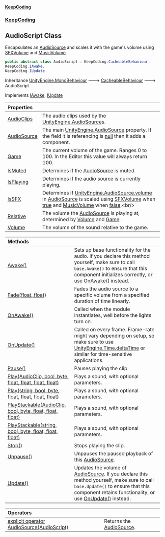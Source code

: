 #### [KeepCoding](index.md 'index')
### [KeepCoding](KeepCoding.md 'KeepCoding')
## AudioScript Class
Encapsulates an [AudioSource](AudioScript.AudioSource.md 'KeepCoding.AudioScript.AudioSource') and scales it with the game's volume using [SFXVolume](Game.PlayerSettings.SFXVolume.md 'KeepCoding.Game.PlayerSettings.SFXVolume') and [MusicVolume](Game.PlayerSettings.MusicVolume.md 'KeepCoding.Game.PlayerSettings.MusicVolume').  
```csharp
public abstract class AudioScript : KeepCoding.CacheableBehaviour,
KeepCoding.IAwake,
KeepCoding.IUpdate
```

Inheritance [UnityEngine.MonoBehaviour](https://docs.microsoft.com/en-us/dotnet/api/UnityEngine.MonoBehaviour 'UnityEngine.MonoBehaviour') &#129106; [CacheableBehaviour](CacheableBehaviour.md 'KeepCoding.CacheableBehaviour') &#129106; AudioScript  

Implements [IAwake](IAwake.md 'KeepCoding.IAwake'), [IUpdate](IUpdate.md 'KeepCoding.IUpdate')  

| Properties | |
| :--- | :--- |
| [AudioClips](AudioScript.AudioClips.md 'KeepCoding.AudioScript.AudioClips') | The audio clips used by the [UnityEngine.AudioSource](https://docs.microsoft.com/en-us/dotnet/api/UnityEngine.AudioSource 'UnityEngine.AudioSource')s.<br/> |
| [AudioSource](AudioScript.AudioSource.md 'KeepCoding.AudioScript.AudioSource') | The main [UnityEngine.AudioSource](https://docs.microsoft.com/en-us/dotnet/api/UnityEngine.AudioSource 'UnityEngine.AudioSource') property. If the field it is referencing is [null](https://docs.microsoft.com/en-us/dotnet/csharp/language-reference/keywords/null 'https://docs.microsoft.com/en-us/dotnet/csharp/language-reference/keywords/null') then it adds a component.<br/> |
| [Game](AudioScript.Game.md 'KeepCoding.AudioScript.Game') | The current volume of the game. Ranges 0 to 100. In the Editor this value will always return 100.<br/> |
| [IsMuted](AudioScript.IsMuted.md 'KeepCoding.AudioScript.IsMuted') | Determines if the [AudioSource](AudioScript.AudioSource.md 'KeepCoding.AudioScript.AudioSource') is muted.<br/> |
| [IsPlaying](AudioScript.IsPlaying.md 'KeepCoding.AudioScript.IsPlaying') | Determines if the audio source is currently playing.<br/> |
| [IsSFX](AudioScript.IsSFX.md 'KeepCoding.AudioScript.IsSFX') | Determines if [UnityEngine.AudioSource.volume](https://docs.microsoft.com/en-us/dotnet/api/UnityEngine.AudioSource.volume 'UnityEngine.AudioSource.volume') in [AudioSource](AudioScript.AudioSource.md 'KeepCoding.AudioScript.AudioSource') is scaled using [SFXVolume](Game.PlayerSettings.SFXVolume.md 'KeepCoding.Game.PlayerSettings.SFXVolume') when [true](https://docs.microsoft.com/en-us/dotnet/csharp/language-reference/builtin-types/bool 'https://docs.microsoft.com/en-us/dotnet/csharp/language-reference/builtin-types/bool') and [MusicVolume](Game.PlayerSettings.MusicVolume.md 'KeepCoding.Game.PlayerSettings.MusicVolume') when [false](https://docs.microsoft.com/en-us/dotnet/csharp/language-reference/builtin-types/bool 'https://docs.microsoft.com/en-us/dotnet/csharp/language-reference/builtin-types/bool').<br/> |
| [Relative](AudioScript.Relative.md 'KeepCoding.AudioScript.Relative') | The volume the [AudioSource](AudioScript.AudioSource.md 'KeepCoding.AudioScript.AudioSource') is playing at, determined by [Volume](AudioScript.Volume.md 'KeepCoding.AudioScript.Volume') and [Game](AudioScript.Game.md 'KeepCoding.AudioScript.Game').<br/> |
| [Volume](AudioScript.Volume.md 'KeepCoding.AudioScript.Volume') | The volume of the sound relative to the game.<br/> |

| Methods | |
| :--- | :--- |
| [Awake()](AudioScript.Awake().md 'KeepCoding.AudioScript.Awake()') | Sets up base functionality for the audio. If you declare this method yourself, make sure to call `base.Awake()` to ensure that this component initializes correctly, or use [OnAwake()](AudioScript.OnAwake().md 'KeepCoding.AudioScript.OnAwake()') instead.<br/> |
| [Fade(float, float)](AudioScript.Fade.WC9X5nEr7j1Gp0ESMFUtgA.md 'KeepCoding.AudioScript.Fade(float, float)') | Fades the audio source to a specific volume from a specified duration of time linearly.<br/> |
| [OnAwake()](AudioScript.OnAwake().md 'KeepCoding.AudioScript.OnAwake()') | Called when the module instantiates, well before the lights turn on.<br/> |
| [OnUpdate()](AudioScript.OnUpdate().md 'KeepCoding.AudioScript.OnUpdate()') | Called on every frame. Frame-rate might vary depending on setup, so make sure to use [UnityEngine.Time.deltaTime](https://docs.microsoft.com/en-us/dotnet/api/UnityEngine.Time.deltaTime 'UnityEngine.Time.deltaTime') or similar for time-sensitive applications.<br/> |
| [Pause()](AudioScript.Pause().md 'KeepCoding.AudioScript.Pause()') | Pauses playing the clip.<br/> |
| [Play(AudioClip, bool, byte, float, float, float, float)](AudioScript.Play.truQh4xxa0+U54BHyBx6eg.md 'KeepCoding.AudioScript.Play(AudioClip, bool, byte, float, float, float, float)') | Plays a sound, with optional parameters.<br/> |
| [Play(string, bool, byte, float, float, float, float)](AudioScript.Play.G.mi16CZqzruAO0q01QfyA.md 'KeepCoding.AudioScript.Play(string, bool, byte, float, float, float, float)') | Plays a sound, with optional parameters.<br/> |
| [PlayStackable(AudioClip, bool, byte, float, float, float)](AudioScript.PlayStackable.LDgqzdk5VvN.rLhoaKYMaw.md 'KeepCoding.AudioScript.PlayStackable(AudioClip, bool, byte, float, float, float)') | Plays a sound, with optional parameters.<br/> |
| [PlayStackable(string, bool, byte, float, float, float)](AudioScript.PlayStackable.5wMOmTveFdtv7+F9UuDjPg.md 'KeepCoding.AudioScript.PlayStackable(string, bool, byte, float, float, float)') | Plays a sound, with optional parameters.<br/> |
| [Stop()](AudioScript.Stop().md 'KeepCoding.AudioScript.Stop()') | Stops playing the clip.<br/> |
| [Unpause()](AudioScript.Unpause().md 'KeepCoding.AudioScript.Unpause()') | Unpauses the paused playback of this [AudioSource](AudioScript.AudioSource.md 'KeepCoding.AudioScript.AudioSource').<br/> |
| [Update()](AudioScript.Update().md 'KeepCoding.AudioScript.Update()') | Updates the volume of [AudioSource](AudioScript.AudioSource.md 'KeepCoding.AudioScript.AudioSource'). If you declare this method yourself, make sure to call `base.Update()` to ensure that this component retains functionality, or use [OnUpdate()](AudioScript.OnUpdate().md 'KeepCoding.AudioScript.OnUpdate()') instead.<br/> |

| Operators | |
| :--- | :--- |
| [explicit operator AudioSource(AudioScript)](AudioScript.op_Explicit.i.NWagYProERkVCwMRcCuw.md 'KeepCoding.AudioScript.op_Explicit AudioSource(KeepCoding.AudioScript)') | Returns the [AudioSource](AudioScript.AudioSource.md 'KeepCoding.AudioScript.AudioSource').<br/> |
